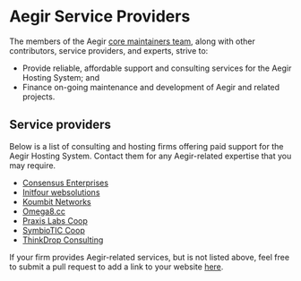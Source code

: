 Aegir Service Providers
=======================


The members of the Aegir [core maintainers team](/community/core-team/), along with other contributors, service providers, and experts, strive to:

* Provide reliable, affordable support and consulting services for the Aegir Hosting System; and
* Finance on-going maintenance and development of Aegir and related projects.


Service providers
-----------------

Below is a list of consulting and hosting firms offering paid support for the Aegir Hosting System.  Contact them for any Aegir-related expertise that you may require.

* [Consensus Enterprises](https://consensus.enterprises/)
* [Initfour websolutions](https://www.initfour.nl)
* [Koumbit Networks](https://www.koumbit.org)
* [Omega8.cc](https://omega8.cc/)
* [Praxis Labs Coop](https://praxis.coop)
* [SymbioTIC Coop](https://www.symbiotic.coop)
* [ThinkDrop Consulting](http://www.thinkdrop.net)

If your firm provides Aegir-related services, but is not listed above, feel free to submit a pull request to add a link to your website [here](https://github.com/aegir-project/documentation).
